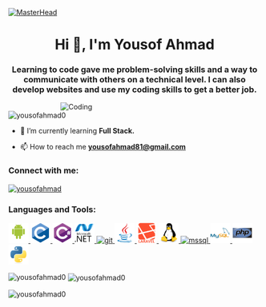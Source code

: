 [![MasterHead](https://c.tenor.com/LSDeBe2JAfoAAAAC/cat-coding.gif)](https://yousofahmad0.io)
<h1 align="center">Hi 👋, I'm Yousof Ahmad</h1>
<h3 align="center">Learning to code gave me problem-solving skills and a way to communicate with others on a technical level. I can also develop websites and use my coding skills to get a better job.</h3>
<img align="right" alt="Coding" width="400" src="https://c.tenor.com/bQCHJwgCNuMAAAAC/kitten-cat.gif">

<p align="left"> <img src="https://komarev.com/ghpvc/?username=yousofahmad0&label=Profile%20views&color=0e75b6&style=flat" alt="yousofahmad0" /> </p>

- 🌱 I’m currently learning **Full Stack.**

- 📫 How to reach me **yousofahmad81@gmail.com**

<h3 align="left">Connect with me:</h3>
<p align="left">
<a href="https://linkedin.com/in/yousofahmad" target="blank"><img align="center" src="https://raw.githubusercontent.com/rahuldkjain/github-profile-readme-generator/master/src/images/icons/Social/linked-in-alt.svg" alt="yousofahmad" height="30" width="40" /></a>
</p>

<h3 align="left">Languages and Tools:</h3>
<p align="left"> <a href="https://developer.android.com" target="_blank" rel="noreferrer"> <img src="https://raw.githubusercontent.com/devicons/devicon/master/icons/android/android-original-wordmark.svg" alt="android" width="40" height="40"/> </a> <a href="https://www.cprogramming.com/" target="_blank" rel="noreferrer"> <img src="https://raw.githubusercontent.com/devicons/devicon/master/icons/c/c-original.svg" alt="c" width="40" height="40"/> </a> <a href="https://www.w3schools.com/cs/" target="_blank" rel="noreferrer"> <img src="https://raw.githubusercontent.com/devicons/devicon/master/icons/csharp/csharp-original.svg" alt="csharp" width="40" height="40"/> </a> <a href="https://dotnet.microsoft.com/" target="_blank" rel="noreferrer"> <img src="https://raw.githubusercontent.com/devicons/devicon/master/icons/dot-net/dot-net-original-wordmark.svg" alt="dotnet" width="40" height="40"/> </a> <a href="https://git-scm.com/" target="_blank" rel="noreferrer"> <img src="https://www.vectorlogo.zone/logos/git-scm/git-scm-icon.svg" alt="git" width="40" height="40"/> </a> <a href="https://www.java.com" target="_blank" rel="noreferrer"> <img src="https://raw.githubusercontent.com/devicons/devicon/master/icons/java/java-original.svg" alt="java" width="40" height="40"/> </a> <a href="https://laravel.com/" target="_blank" rel="noreferrer"> <img src="https://raw.githubusercontent.com/devicons/devicon/master/icons/laravel/laravel-plain-wordmark.svg" alt="laravel" width="40" height="40"/> </a> <a href="https://www.linux.org/" target="_blank" rel="noreferrer"> <img src="https://raw.githubusercontent.com/devicons/devicon/master/icons/linux/linux-original.svg" alt="linux" width="40" height="40"/> </a> <a href="https://www.microsoft.com/en-us/sql-server" target="_blank" rel="noreferrer"> <img src="https://www.svgrepo.com/show/303229/microsoft-sql-server-logo.svg" alt="mssql" width="40" height="40"/> </a> <a href="https://www.mysql.com/" target="_blank" rel="noreferrer"> <img src="https://raw.githubusercontent.com/devicons/devicon/master/icons/mysql/mysql-original-wordmark.svg" alt="mysql" width="40" height="40"/> </a> <a href="https://www.php.net" target="_blank" rel="noreferrer"> <img src="https://raw.githubusercontent.com/devicons/devicon/master/icons/php/php-original.svg" alt="php" width="40" height="40"/> </a> <a href="https://www.python.org" target="_blank" rel="noreferrer"> <img src="https://raw.githubusercontent.com/devicons/devicon/master/icons/python/python-original.svg" alt="python" width="40" height="40"/> </a> </p>

<p><img align="left" src="https://github-readme-stats.vercel.app/api/top-langs?username=yousofahmad0&show_icons=true&locale=en&layout=compact" alt="yousofahmad0" /></p>

<p>&nbsp;<img align="center" src="https://github-readme-stats.vercel.app/api?username=yousofahmad0&show_icons=true&locale=en" alt="yousofahmad0" /></p>

<p><img align="center" src="https://github-readme-streak-stats.herokuapp.com/?user=yousofahmad0&" alt="yousofahmad0" /></p>
